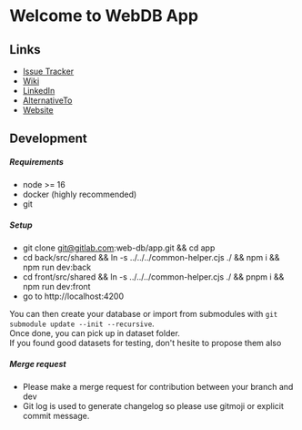 # Welcome to WebDB App

## Links
- [Issue Tracker](https://gitlab.com/web-db/app/-/issues)
- [Wiki](https://gitlab.com/web-db/-/app/home)
- [LinkedIn](https://www.linkedin.com/company/web-db)
- [AlternativeTo](https://alternativeto.net/software/webdb-app/about/)
- [Website](https://webdb.app/)


## Development

##### Requirements
- node >= 16
- docker (highly recommended)
- git

##### Setup
- git clone git@gitlab.com:web-db/app.git && cd app
- cd back/src/shared && ln -s ../../../common-helper.cjs ./ && npm i && npm run dev:back
- cd front/src/shared && ln -s ../../../common-helper.cjs ./ && pnpm i && npm run dev:front
- go to http://localhost:4200

You can then create your database or import from submodules with 
``` git submodule update --init --recursive ```.<br>
Once done, you can pick up in dataset folder.<br>
If you found good datasets for testing, don't hesite to propose them also

##### Merge request
- Please make a merge request for contribution between your branch and dev
- Git log is used to generate changelog so please use gitmoji or explicit commit message.

